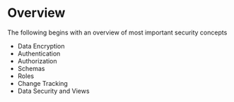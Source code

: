 # Overview

The following begins with an overview of most important security concepts

- Data Encryption
- Authentication
- Authorization
- Schemas
- Roles
- Change Tracking
- Data Security and Views
